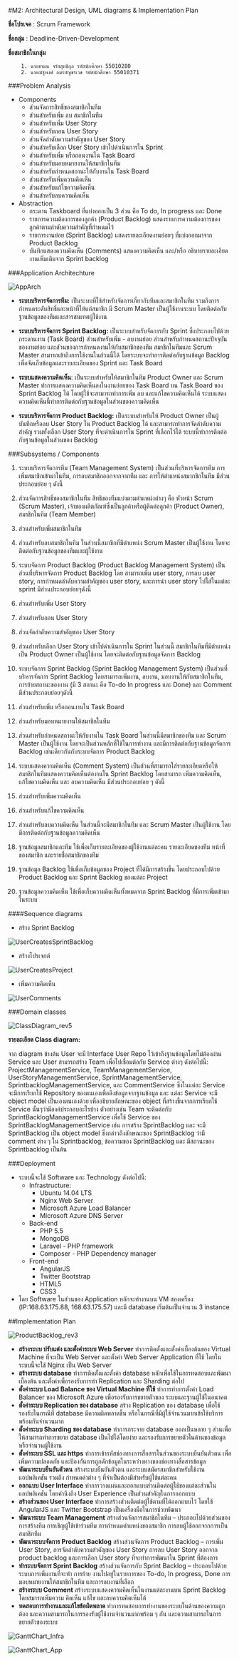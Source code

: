 #M2: Architectural Design, UML diagrams & Implementation Plan

**ชื่อโปรเจค** : Scrum Framework

**ชื่อกลุ่ม** : Deadline-Driven-Development

**ชื่อสมาชิกในกลุ่ม**

		1. นายชานน จรัสสุทธิกุล รหัสนักศึกษา 55010280
		2. นายณัฐพงศ์ อมรบัญชรเวช รหัสนักศึกษา 55010371

###Problem Analysis
 - Components
	 - ส่วนจัดการสิทธิ์ของสมาชิกในทีม
	 - ส่วนสำหรับเพิ่ม ลบ สมาชิกในทีม
	 - ส่วนสำหรับเพิ่ม User Story
	 -  ส่วนสำหรับถอน User Story
	 - ส่วนจัดลำดับความสำคัญของ User Story
	 - ส่วนสำหรับเลือก User Story เข้าไปดำเนินการใน Sprint
	 - ส่วนสำหรับเพิ่ม หรือถอนงานใน Task Board
	 - ส่วนสำหรับมอบหมายงานให้สมาชิกในทีม
	 - ส่วนสำหรับกำหนดสถานะให้กับงานใน Task Board
	 - ส่วนสำหรับเพิ่มความคิดเห็น
	 - ส่วนสำหรับแก้ไขความคิดเห็น
	 - ส่วนสำหรับลบความคิดเห็น
 - Abstraction
	- กระดาน Taskboard ที่แบ่งออกเป็น 3 ส่วน คือ To do, In progress และ Done
	- รายการความต้องการของลูกค้า (Product Backlog) แสดงรายการความต้องการของลูกค้าตามลำดับความสำคัญที่กำหนดไว้
	- รายการงานย่อย (Sprint Backlog) แสดงรายละเอียดงานย่อยๆ ที่แบ่งออกมาจาก Product Backlog 
	- บันทึกแสดงความคิดเห็น (Comments) แสดงความคิดเห็น และ/หรือ อธิบายรายละเอียดงานเพิ่มเติมจาก Sprint backlog

###Application Architechture

![AppArch](http://i.imgur.com/aF1xNA1.png)


 - **ระบบบริหารจัดการทีม:** เป็นระบบที่ใช้สำหรับจัดการเกี่ยวกับทีมและสมาชิกในทีม รวมถึงการกำหนดระดับสิทธิ์และหน้าที่ให้แก่สมาชิก มี Scrum Master เป็นผู้ใช้งานระบบ โดยติดต่อกับฐานข้อมูลของทีมและสารสนเทศผู้ใช้งาน

 - **ระบบบริหารจัดการ Sprint Backlog:** เป็นระบบสำหรับจัดการกับ Sprint ซึ่งประกอบไปด้วยกระดานงาน (Task Board) ส่วนสำหรับเพิ่ม - ลบงานย่อย ส่วนสำหรับกำหนดสถานะปัจจุบันของงานย่อย และส่วนของการกำหนดงานให้กับสมาชิกของทีม สมาชิกในทีมและ Scrum Master สามารถเข้าถึงการใช้งานในส่วนนี้ได้ โดยระบบจะทำการติดต่อกับฐานข้อมูล Backlog เพื่อจัดเก็บข้อมูลและรายละเอียดของ Sprint และ Task Board

 - **ระบบแสดงความคิดเห็น**: เป็นระบบสำหรับให้สมาชิกในทีม Product Owner และ Scrum Master ทำการแสดงความคิดเห็นลงในงานย่อยของ Task Board บน Task Board ของ Sprint Backlog ได้ โดยผู้ใช้จะสามารถทำการเพิ่ม ลบ และแก้ไขความคิดเห็นได้ ระบบแสดงความคิดเห็นนี้ทำการติดต่อกับฐานข้อมูลในส่วนของความคิดเห็น

 - **ระบบบริหารจัดการ Product Backlog:** เป็นระบบสำหรับให้ Product Owner เป็นผู้บันทึกหรือลบ User Story ใน Product Backlog ได้ และสามารถทำการจัดลำดับความสำคัญ รวมทั้งเลือก User Story ที่จะดำเนินการใน Sprint ที่เลือกไว้ได้ ระบบนี้ทำการติดต่อกับฐานข้อมูลในส่วนของ Backlog

###Subsystems / Components
1. ระบบบริหารจัดการทีม (Team Management System) 
เป็นส่วนที่บริหารจัดการทีม การเพิ่มสมาชิกเข้ามาในทีม, การลบสมาชิกออกจากจากทีม และ การให้ตำแหน่งสมากชิกในทีม มีส่วนประกอบย่อย ๆ ดังนี้
  1. ส่วนจัดการสิทธิ์ของสมาชิกในทีม สิทธิของทีมแบ่งตามตำแหน่งต่างๆ คือ หัวหน้า Scrum (Scrum Master), เจ้าของผลิตภัณฑ์ซึ่งเป็นลูกค้าหรือผู้ติดต่อลูกค้า (Product Owner), สมาชิกในทีม (Team Member) 
  2. ส่วนสำหรับเพิ่มสมาชิกในทีม
  3. ส่วนสำหรับลบสมาชิกในทีม
ในส่วนนี้สมาชิกที่มีตำแหน่ง Scrum Master เป็นผู้ใช้งาน โดยจะติดต่อกับฐานข้อมูลของทีมและผู้ใช้งาน

2. ระบบจัดการ Product Backlog (Product Backlog Management System)
เป็นส่วนที่บริหารจัดการ Product Backlog โดย สามารถเพิ่ม user story, การลบ user story, การกำหนดลำดับความสำคัญของ user story, และการนำ user story ไปใส่ในแต่ละ sprint มีส่วนประกอบย่อยๆดังนี้
 1. ส่วนสำหรับเพิ่ม User Story
 2. ส่วนสำหรับถอน User Story
 3. ส่วนจัดลำดับความสำคัญของ User Story
 4. ส่วนสำหรับเลือก User Story เข้าไปดำเนินการใน Sprint
ในส่วนนี้ สมาชิกในทีมที่มีตำแหน่งเป็น Product Owner เป็นผู้ใช้งาน โดยจะติดต่อกับฐานข้อมูลจัดการ Backlog

3. ระบบจัดการ Sprint Backlog (Sprint Backlog Management System)
เป็นส่วนที่บริหารจัดการ Sprint Backlog โดยสามารถเพิ่มงาน, ลบงาน, มอบงานให้กับสมาชิกในทีม, การย้ายสถานะของงาน (มี 3 สถานะ คือ To-do In progress และ Done) และ Comment มีส่วนประกอบย่อยๆดังนี้
 1. ส่วนสำหรับเพิ่ม หรือถอนงานใน Task Board
 2. ส่วนสำหรับมอบหมายงานให้สมาชิกในทีม
 3. ส่วนสำหรับกำหนดสถานะให้กับงานใน Task Board
ในส่วนนี้มีสมาชิกของทีม และ Scrum Master เป็นผู้ใช้งาน โดยจะเป็นส่วนหลักที่ใช้ในการทำงาน และมีการติดต่อกับฐานข้อมูลจัดการ Backlog เช่นเดียวกันกับระบบจัดการ Product Backlog
4. ระบบแสดงความคิดเห็น (Comment System)
เป็นส่วนที่สามารถใส่รายละเอียดหรือให้สมาชิกในทีมแสดงความคิดเห็นต่องานใน Sprint Backlog โดยสามารถ เพิ่มความคิดเห็น, แก้ไขความคิดเห็น และ ลบความคิดเห็น มีส่วนประกอบย่อย ๆ ดังนี้
 1. ส่วนสำหรับเพิ่มความคิดเห็น
 2. ส่วนสำหรับแก้ไขความคิดเห็น
 3. ส่วนสำหรับลบความคิดเห็น
ในส่วนนี้จะมีสมาชิกในทีม และ Scrum Master เป็นผู้ใช้งาน โดยมีการติดต่อกับฐานข้อมูลความคิดเห็น

5. ฐานข้อมูลสมาชิกและทีม
ใช้เพื่อเก็บรายละเอียดของผู้ใช้งานแต่ละคน รายละเอียดของทีม หน้าที่ของสมาชิก และรายชื่อสมาชิกของทีม 

6. ฐานข้อมูล Backlog
ใช้เพื่อเก็บข้อมูลของ Project ที่ได้มีการสร้างขึ้น โดยประกอบไปด้วย Product Backlog และ Sprint Backlog ของแต่ละ Project

7. ฐานข้อมูลความคิดเห็น
ใช้เพื่อเก็บความคิดเห็นทั้งหมดจาก Sprint Backlog ที่มีการเพิ่มเข้ามาในระบบ

####Sequence diagrams

- สร้าง Sprint Backlog

![UserCreatesSprintBacklog](http://i.imgur.com/26zCj7j.png)

- สร้างโปรเจกต์

![UserCreatesProject](http://i.imgur.com/VXkT4jw.png)

- เพิ่มความคิดเห็น

![UserComments](http://i.imgur.com/gf4CZLw.png)

###Domain classes

![ClassDiagram_rev5](http://i.imgur.com/frcLbCF.png)

 **รายละเอียด Class diagram:**
 
 จาก diagram ข้างต้น User จะมี Interface User Repo ไว้เข้าถึงฐานข้อมูลโดยไม่ต้องผ่าน Service และ User สามารถสร้าง Team เพื่อไปเชื่อมต่อกับ Service ต่างๆ ดังต่อไปนี้: ProjectManagementService, TeamManagementService, UserStoryManagementService, SprintManagementService, SprintbacklogManagementService, และ CommentService ซึ่งในแต่ละ Service จะมีการเรียกใช้ Repository ของตนเองเพื่อดึงข้อมูลจากฐานข้อมูล และ แต่ละ Service จะมี object model เป็นเองตนเองด้วย เพื่ออธิบายลักษณะของ object ที่สร้างขึ้นจากการเรียกใช้ Service นั้นๆว่ามีองค์ประกอบอะไรบ้าง ตัวอย่างเช่น Team จะติดต่อกับ SprintBacklogManagementService เพื่อใช้ Service ของ SprintBacklogManagementService เช่น การสร้าง SprintBacklog และ จะมี SprintBacklog เป็น object model ซึ่งกล่าวถึงลักษณะของ SprintBacklog ว่ามี comment ต่าง ๆ ใน Sprintbacklog, ข้อความของ SprintBacklog และ มีสถานะของ Sprintbacklog เป็นต้น

###Deployment
 - ระบบนี้จะใช้ Software และ Technology ดังต่อไปนี้:
     -  Infrastructure:
        -   Ubuntu 14.04 LTS
        -   Nginx Web Server
        -   Microsoft Azure Load Balancer
        -   Microsoft Azure DNS Server
     -  Back-end
        -   PHP 5.5
        -   MongoDB
        -   Laravel - PHP framework
        -   Composer - PHP Dependency manager
     -  Front-end
        -   AngularJS
        -   Twitter Bootstrap
        -   HTML5
        -   CSS3
 - โดย Software ในส่วนของ Application หลักจะทำงานบน VM สองเครื่อง (IP:168.63.175.88, 168.63.175.57)
  และมี database เริ่มต้นเป็นจำนวน 3 instance

##Implementation Plan

![ProductBacklog_rev3](http://i.imgur.com/iKpa6uH.png)

-	**สร้างระบบ ปรับแต่ง และตั้งค่าระบบ Web Server**
ทำการติดตั้งและตั้งค่าเบื้องต้นของ Virtual Machine ที่จะเป็น Web Server และตั้งค่า
Web Server Application ที่ใช้ โดยในระบบนี้จะใช้ Nginx เป็น Web Server
-	**สร้างระบบ database**
ทำการติดตั้งและตั้งค่า database หลักเพื่อใช้ในการทดสอบและพัฒนาเบื้องต้น และตั้งค่าเพื่อรองรับการทำ Replication และ Sharding ต่อไป
-	**ตั้งค่าระบบ Load Balance ของ Virtual Machine ที่ใช้**
ทำการทำการตั้งค่า Load Balancer ของ Microsoft Azure เพื่อรองรับการขยายตัวของ
ระบบและฐานผู้ใช้ในอนาคต
-	**ตั้งค่าระบบ Replication ของ database**
สร้าง Replication ของ database เพื่อใช้รองรับในกรณีที่ database มีความผิดพลาดขึ้น หรือในกรณีที่มีผู้ใช้จำนวนมากเข้าใช้บริการพร้อมกันจำนวนมาก
-	**ตั้งค่าระบบ Sharding ของ database**
ทำการกระจาย database ออกเป็นหลาย ๆ ส่วนเพื่อให้สามารถทำการขยาย database
เป็นไปได้โดยง่าย และรองรับการขยายตัวในด้านของข้อมูล หรือจำนวนผู้ใช้งาน
-	**ตั้งค่าระบบ SSL และ https**
ทำการเข้ารหัสช่องทางการสื่อสารในส่วนของระบบยืนยันตัวตน เพื่อเพิ่มความปลอดภัย และป้องกันการถูกดักข้อมูลในระหว่างทางของช่องทางสื่อสารข้อมูล
-	**พัฒนาระบบยืนยันตัวตน**
สร้างระบบยืนยันตัวตน และระบบสมัครสมาชิกสำหรับใช้งานแอปพลิเคชัน รวมถึง
กำหนดค่าต่าง ๆ ที่จำเป็นต้องมีสำหรับผู้ใช้แต่ละคน
-	**ออกแบบ User Interface**
ทำการวางแผนและออกแบบส่วนติดต่อผู้ใช้ของแต่ละส่วนในแอปพลิเคชัน โดยคำนึงถึง
User Experience เป็นส่วนสำคัญในการออกแบบ
-	**สร้างส่วนของ User Interface**
ทำการสร้างส่วนติดต่อผู้ใช้ตามที่ได้ออกแบบไว้ โดยใช้ AngularJS และ Twitter Bootstrap เป็นเครื่องมือในการช่วยพัฒนา
-	**พัฒนาระบบ Team Management**
สร้างส่วนจัดการสมาชิกในทีม – ประกอบไปด้วยส่วนของการสร้างทีม การเชิญผู้ใช้เข้าร่วมทีม การกำหนดตำแหน่งของสมาชิก การลบผู้ใช้ออกจากการเป็นสมาชิกทีม
-	**พัฒนาระบบจัดการ Product Backlog**
สร้างส่วนจัดการ Product Backlog – การเพิ่ม User Story, การจัดลำดับความสำคัญของ
User Story การลบ User Story ออกจาก product backlog และการเลือก User story ที่จะทำการพัฒนาใน Sprint ที่ต้องการ
-	**ทำระบบจัดการ Sprint Backlog**
สร้างส่วนจัดการกับ Sprint Backlog – ประกอบไปด้วยระบบการเพิ่มงานที่จะทำ การย้าย
งานไปอยู่ในรายการของ To-do, In progress, Done การมอบหมายงานให้สมาชิกในทีม และการลบงานที่เลือก
-	**สร้างระบบ Comment**
สร้างระบบแสดงความคิดเห็นในงานแต่ละงานบน Sprint Backlog โดยสมารถเพิ่มความ
คิดเห็น แก้ไข และลบความคิดเห็นได้
-	**ทดสอบการทำงานและแก้ไขข้อผิดพลาด**
ทำการทดสอบการทำงานของระบบในด้านของความถูกต้อง และความสามารถในการรองรับผู้ใช้งานจำนวนมากพร้อม ๆ กัน และความสามารถในการขยายตัวของระบบ

![GanttChart_Infra](http://i.imgur.com/iWFZtT5.png)

![GanttChart_App](http://i.imgur.com/6P28tXG.png)
